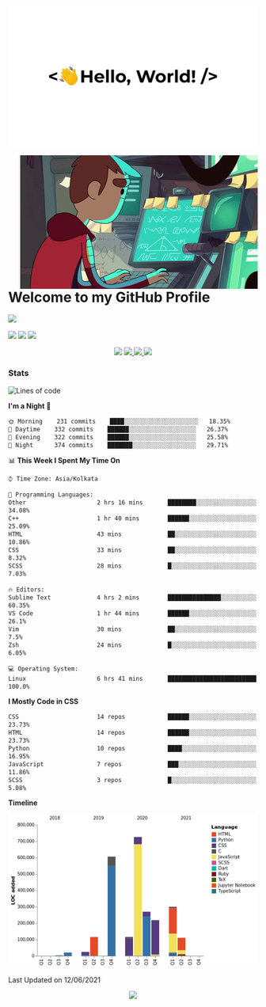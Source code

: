 <p align="center">
    <img src="https://github.com/rahulsunil2/rahulsunil2/blob/master/media/hello.gif">
</p>

<img align="right" src="https://github.com/rahulsunil2/rahulsunil2/blob/master/media/computerProgrammer.gif">

# Welcome to my GitHub Profile

![](https://komarev.com/ghpvc/?username=rahulsunil2&color=010040&style=flat-square)
 
<img src='https://img.shields.io/badge/Full%20Stack%20Developer-Django-103E2E?style=for-the-badge&logo=django'> 
<img src='https://img.shields.io/badge/AI%20Enthusiast-TensorFlow-ED8E24?style=for-the-badge&logo=tensorflow&logoColor=white'>
<img src='https://img.shields.io/badge/Mobile%20App%20Developer-Flutter-02569B?style=for-the-badge&logo=flutter'> 

<p align="center">
    <img src="https://activity-graph.herokuapp.com/graph?username=rahulsunil2&theme=github&hide_border=true"/>
<a href="https://github.com/rahulsunil2">
  <img height="180em" src="https://github-readme-stats.vercel.app/api?username=rahulsunil2&theme=jolly&include_all_commits=true&show_icons=true&count_private=true&bg_color=43,4158D0,C850C0,FFCC70&title_color=fff"/>
  <img height="180em" src="https://github-readme-stats.vercel.app/api/top-langs/?username=rahulsunil2&theme=radical&layout=compact&bg_color=43,4158D0,C850C0,FFCC70&title_color=fff"/>
    <img src="https://github-profile-trophy.vercel.app/?username=rahulsunil2&theme=onedark&no-frame=true&no-bg=true"/>
</a>
</p>

### Stats 
<!--START_SECTION:waka-->
![Lines of code](https://img.shields.io/badge/From%20Hello%20World%20I%27ve%20Written-2.5%20million%20lines%20of%20code-blue)

**I'm a Night 🦉** 

```text
🌞 Morning    231 commits    ████░░░░░░░░░░░░░░░░░░░░░   18.35% 
🌆 Daytime    332 commits    ██████░░░░░░░░░░░░░░░░░░░   26.37% 
🌃 Evening    322 commits    ██████░░░░░░░░░░░░░░░░░░░   25.58% 
🌙 Night      374 commits    ███████░░░░░░░░░░░░░░░░░░   29.71%

```


📊 **This Week I Spent My Time On** 

```text
⌚︎ Time Zone: Asia/Kolkata

💬 Programming Languages: 
Other                    2 hrs 16 mins       ████████░░░░░░░░░░░░░░░░░   34.08% 
C++                      1 hr 40 mins        ██████░░░░░░░░░░░░░░░░░░░   25.09% 
HTML                     43 mins             ██░░░░░░░░░░░░░░░░░░░░░░░   10.86% 
CSS                      33 mins             ██░░░░░░░░░░░░░░░░░░░░░░░   8.32% 
SCSS                     28 mins             █░░░░░░░░░░░░░░░░░░░░░░░░   7.03%

🔥 Editors: 
Sublime Text             4 hrs 2 mins        ███████████████░░░░░░░░░░   60.35% 
VS Code                  1 hr 44 mins        ██████░░░░░░░░░░░░░░░░░░░   26.1% 
Vim                      30 mins             ██░░░░░░░░░░░░░░░░░░░░░░░   7.5% 
Zsh                      24 mins             █░░░░░░░░░░░░░░░░░░░░░░░░   6.05%

💻 Operating System: 
Linux                    6 hrs 41 mins       █████████████████████████   100.0%

```

**I Mostly Code in CSS** 

```text
CSS                      14 repos            ██████░░░░░░░░░░░░░░░░░░░   23.73% 
HTML                     14 repos            ██████░░░░░░░░░░░░░░░░░░░   23.73% 
Python                   10 repos            ████░░░░░░░░░░░░░░░░░░░░░   16.95% 
JavaScript               7 repos             ███░░░░░░░░░░░░░░░░░░░░░░   11.86% 
SCSS                     3 repos             █░░░░░░░░░░░░░░░░░░░░░░░░   5.08%

```


**Timeline**

![Chart not found](https://raw.githubusercontent.com/rahulsunil2/rahulsunil2/master/charts/bar_graph.png) 


 Last Updated on 12/06/2021
<!--END_SECTION:waka-->

<p align="center" >
    <img src="https://github.com/rahulsunil2/rahulsunil2/blob/master/media/wave.gif">
</p>

